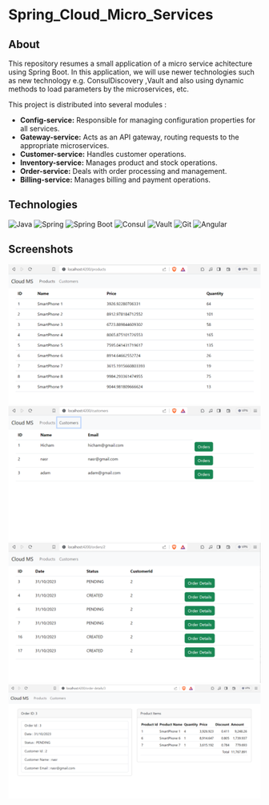 # Spring_Cloud_Micro_Services

## About
This repository resumes a small application of a micro service achitecture using Spring Boot. In this application, we will use newer technologies such as new technology e.g. ConsulDiscovery ,Vault and also using dynamic methods to load parameters by the microservices, etc.

This project is distributed into several modules : 
 * **Config-service:** Responsible for managing configuration properties for all services.
 * **Gateway-service:** Acts as an API gateway, routing requests to the appropriate microservices.
 * **Customer-service:** Handles customer operations.
 * **Inventory-service:** Manages product and stock operations.
 * **Order-service:** Deals with order processing and management.
 * **Billing-service:** Manages billing and payment operations.

## Technologies
![Java](https://img.shields.io/badge/java-%23ED8B00.svg?style=for-the-badge&logo=openjdk&logoColor=white)
![Spring](https://img.shields.io/badge/spring-%236DB33F.svg?style=for-the-badge&logo=spring&logoColor=white)
![Spring Boot](https://img.shields.io/badge/Spring%20Boot-6DB33F.svg?style=for-the-badge&logo=Spring-Boot&logoColor=white)
![Consul](https://img.shields.io/badge/Consul-F24C53.svg?style=for-the-badge&logo=Consul&logoColor=white)
![Vault](https://img.shields.io/badge/Vault-FFEC6E.svg?style=for-the-badge&logo=Vault&logoColor=black)
![Git](https://img.shields.io/badge/Git-F05032.svg?style=for-the-badge&logo=Git&logoColor=white) 
![Angular](https://camo.githubusercontent.com/a799a0de9a064f1d6b1f455c88aaa6a835b374050e47e85fd378ae1e928af62f/68747470733a2f2f696d672e736869656c64732e696f2f7374617469632f76313f7374796c653d666f722d7468652d6261646765266d6573736167653d416e67756c617226636f6c6f723d444430303331266c6f676f3d416e67756c6172266c6f676f436f6c6f723d464646464646266c6162656c3d)

## Screenshots

<img src="Captures/00.png">
<img src="Captures/01.png">
<img src="Captures/02.png">
<img src="Captures/03.png">
